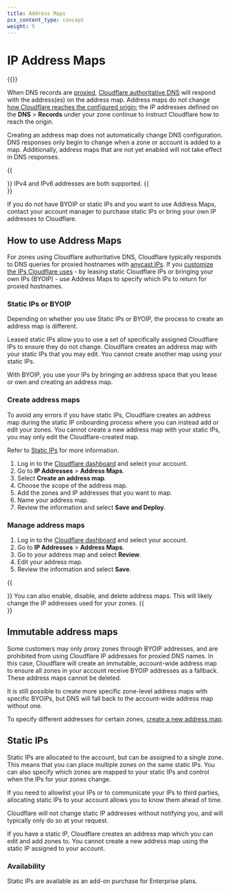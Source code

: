 ```yaml
---
title: Address Maps
pcx_content_type: concept
weight: 5
---
```


# IP Address Maps

{{<glossary-definition term_id="address map" prepend="The address map is ">}}

When DNS records are [proxied](/dns/manage-dns-records/reference/proxied-dns-records/), [Cloudflare authoritative DNS](/dns/) will respond with the address(es) on the address map. Address maps do not change [how Cloudflare reaches the configured origin](/fundamentals/concepts/how-cloudflare-works/#how-cloudflare-works-as-a-reverse-proxy); the IP addresses defined on the **DNS** > **Records** under your zone continue to instruct Cloudflare how to reach the origin.

Creating an address map does not automatically change DNS configuration. DNS responses only begin to change when a zone or account is added to a map. Additionally, address maps that are not yet enabled will not take effect in DNS responses.

{{<Aside type="note">}}
IPv4 and IPv6 addresses are both supported.
{{</Aside>}}

If you do not have BYOIP or static IPs and you want to use Address Maps, contact your account manager to purchase static IPs or bring your own IP addresses to Cloudflare.

## How to use Address Maps

For zones using Cloudflare authoritative DNS, Cloudflare typically responds to DNS queries for proxied hostnames with [anycast IPs](/fundamentals/concepts/cloudflare-ip-addresses/). If you [customize the IPs Cloudflare uses](/fundamentals/concepts/cloudflare-ip-addresses/#customize-cloudflare-ip-addresses) - by leasing static Cloudflare IPs or bringing your own IPs (BYOIP) - use Address Maps to specify which IPs to return for proxied hostnames.

### Static IPs or BYOIP

Depending on whether you use Static IPs or BYOIP, the process to create an address map is different.

Leased static IPs allow you to use a set of specifically assigned Cloudflare IPs to ensure they do not change. Cloudflare creates an address map with your static IPs that you may edit. You cannot create another map using your static IPs.

With BYOIP, you use your IPs by bringing an address space that you lease or own and creating an address map.

### Create address maps

To avoid any errors if you have static IPs, Cloudflare creates an address map during the static IP onboarding process where you can instead add or edit your zones. You cannot create a new address map with your static IPs, you may only edit the Cloudflare-created map.

Refer to [Static IPs](#static-ips) for more information.

1. Log in to the [Cloudflare dashboard](https://dash.cloudflare.com/) and select your account.
2. Go to **IP Addresses** > **Address Maps**.
3. Select **Create an address map**.
4. Choose the scope of the address map.
5. Add the zones and IP addresses that you want to map.
6. Name your address map.
7. Review the information and select **Save and Deploy**.

### Manage address maps

1. Log in to the [Cloudflare dashboard](https://dash.cloudflare.com/) and select your account.
2. Go to **IP Addresses** > **Address Maps**.
3. Go to your address map and select **Review**.
4. Edit your address map.
5. Review the information and select **Save**.

{{<Aside type="note">}}
You can also enable, disable, and delete address maps. This will likely change the IP addresses used for your zones.
{{</Aside>}}

## Immutable address maps

Some customers may only proxy zones through BYOIP addresses, and are prohibited from using Cloudflare IP addresses for proxied DNS names. In this case, Cloudflare will create an immutable, account-wide address map to ensure all zones in your account receive BYOIP addresses as a fallback. These address maps cannot be deleted.

It is still possible to create more specific zone-level address maps with specific BYOIPs, but DNS will fall back to the account-wide address map without one.

To specify different addresses for certain zones, [create a new address map](#create-address-maps).

## Static IPs

Static IPs are allocated to the account, but can be assigned to a single zone. This means that you can place multiple zones on the same static IPs. You can also specify which zones are mapped to your static IPs and control when the IPs for your zones change.

If you need to allowlist your IPs or to communicate your IPs to third parties, allocating static IPs to your account allows you to know them ahead of time.

Cloudflare will not change static IP addresses without notifying you, and will typically only do so at your request.

If you have a static IP, Cloudflare creates an address map which you can edit and add zones to. You cannot create a new address map using the static IP assigned to your account.

### Availability

Static IPs are available as an add-on purchase for Enterprise plans.